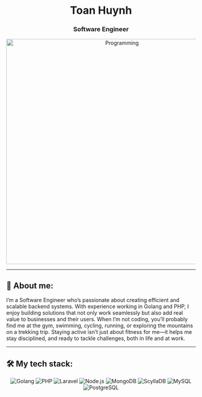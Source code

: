 <h1 align="center">Toan Huynh</h1>
<h3 align="center">Software Engineer</h3>

<p align="center">
  <img src="https://your-image-url.com/demo.gif" alt="Programming" width="600"/>
</p>

---

## 🤖 About me:
  I’m a Software Engineer who’s passionate about creating efficient and scalable backend systems. With experience working in Golang and PHP, I enjoy building solutions that not only work seamlessly but also add real value to businesses and their users.
  When I’m not coding, you’ll probably find me at the gym, swimming, cycling, running, or exploring the mountains on a trekking trip. Staying active isn’t just about fitness for me—it helps me stay disciplined, and ready to tackle challenges, both in life and at work.

---

## 🛠️ My tech stack:
<p align="center">
  <img src="https://img.shields.io/badge/Golang-Language-blue?style=for-the-badge&logo=go&logoColor=white" alt="Golang"/>
  <img src="https://img.shields.io/badge/PHP-Language-green?style=for-the-badge&logo=php&logoColor=white" alt="PHP"/>
  <img src="https://img.shields.io/badge/Laravel-Framework-red?style=for-the-badge&logo=laravel&logoColor=white" alt="Laravel"/>
  <img src="https://img.shields.io/badge/Node.js-JavaScript-green?style=for-the-badge&logo=node.js&logoColor=white" alt="Node.js"/>
  <img src="https://img.shields.io/badge/MongoDB-Database-teal?style=for-the-badge&logo=mongodb&logoColor=white" alt="MongoDB"/>
  <img src="https://img.shields.io/badge/ScyllaDB-Database-purple?style=for-the-badge&logo=scylladb&logoColor=white" alt="ScyllaDB"/>
  <img src="https://img.shields.io/badge/MySQL-Database-blue?style=for-the-badge&logo=mysql&logoColor=white" alt="MySQL"/>
  <img src="https://img.shields.io/badge/PostgreSQL-Database-blue?style=for-the-badge&logo=postgresql&logoColor=white" alt="PostgreSQL"/>
</p>
